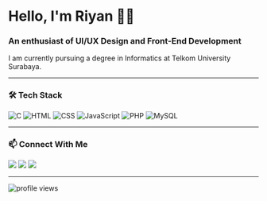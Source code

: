 <h1>Hello, I'm Riyan 👋🏻</h1>
<h3>An enthusiast of UI/UX Design and Front-End Development</h3>

<p>
  I am currently pursuing a degree in Informatics at Telkom University Surabaya.
</p>

---

### 🛠️ Tech Stack

![C](https://img.shields.io/badge/-C-333333?style=flat&logo=c)
![HTML](https://img.shields.io/badge/-HTML-333333?style=flat&logo=html5)
![CSS](https://img.shields.io/badge/-CSS-333333?style=flat&logo=css3)
![JavaScript](https://img.shields.io/badge/-JavaScript-333333?style=flat&logo=javascript)
![PHP](https://img.shields.io/badge/-PHP-333333?style=flat&logo=php)
![MySQL](https://img.shields.io/badge/-MySQL-333333?style=flat&logo=mysql)

---

### 📫 Connect With Me

<p>
  <a href="https://linkedin.com/in/riyanakbari"><img src="https://img.shields.io/badge/-LinkedIn-blue?style=flat&logo=linkedin"></a>
  <a href="https://instagram.com/riyanakbari"><img src="https://img.shields.io/badge/-Instagram-%23dc2743?style=flat&logo=instagram"></a>
  <a href="https://riyanakbari.github.io"><img src="https://img.shields.io/badge/-Portfolio-white?style=flat&logo=web"></a>
</p>

---

<p>
  <img src="https://komarev.com/ghpvc/?username=riyanakbari&label=Views&color=0e75b6&style=flat" alt="profile views" />
</p>

<!--
**riyanakbari/riyanakbari** is a ✨ _special_ ✨ repository because its `README.md` (this file) appears on your GitHub profile.

Here are some ideas to get you started:

- 🔭 I’m currently working on ...
- 🌱 I’m currently learning ...
- 👯 I’m looking to collaborate on ...
- 🤔 I’m looking for help with ...
- 💬 Ask me about ...
- 📫 How to reach me: ...
- 😄 Pronouns: ...
- ⚡ Fun fact: ...
-->
